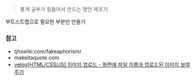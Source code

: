 > 통계 공부가 힘들어서 만드는 명언 제조기  

부트스트랩으로 필요한 부분만 만들기

### 참고
- tjhswiki.com/fakeaphorism/
- makeitaquote.com
- [velog[HTML/CSS/JS] 이미지 업로드 - 화면에 파일 이름과 업로드된 이미지 보여주기](https://velog.io/@minkyeong-ko/HTMLCSSJS-%EC%9D%B4%EB%AF%B8%EC%A7%80-%EC%97%85%EB%A1%9C%EB%93%9C-%ED%8C%8C%EC%9D%BC%EC%9D%B4%EB%A6%84-%EB%82%98%ED%83%80%EB%82%B4%EA%B8%B0-%ED%99%94%EB%A9%B4%EC%97%90-%EC%9D%B4%EB%AF%B8%EC%A7%80-%EB%B3%B4%EC%97%AC%EC%A3%BC%EA%B8%B0)